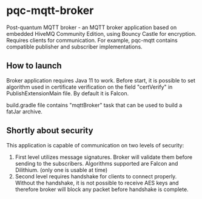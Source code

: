 # pqc-mqtt-broker

Post-quantum MQTT broker - an MQTT broker application based on embedded HiveMQ Community Edition, using Bouncy Castle for encryption.
Requires clients for communication. For example, pqc-mqtt contains compatible publisher and subscriber implementations.

## How to launch
Broker application requires Java 11 to work. Before start, it is possible to set algorithm used in certificate verification on the field "certVerify" in PublishExtensionMain file. By default it is Falcon.

build.gradle file contains "mqttBroker" task that can be used to build a fatJar archive. 

## Shortly about security
This application is capable of communication on two levels of security: 
1) First level utilizes message signatures. Broker will validate them before sending to the subscribers. Algorithms supported are Falcon and Dilithium. (only one is usable at time) 
2) Second level requires handshake for clients to connect properly. Without the handshake, it is not possible to receive AES keys and therefore broker will block any packet before handshake is complete.
